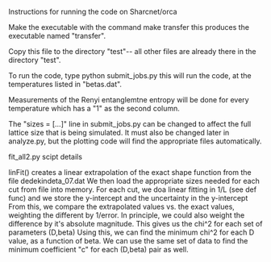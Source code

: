 Instructions for running the code on Sharcnet/orca

Make the executable with the command
    make transfer
this produces the executable named "transfer".

Copy this file to the directory "test"-- all other files are already there in the directory "test".

To run the code, type
    python submit_jobs.py
this will run the code, at the temperatures listed in "betas.dat".

Measurements of the Renyi entanglemtne entropy will be done for every temperature which has a "1" as the second column.

The "sizes = [...]" line in submit_jobs.py can be changed to affect the full lattice size that is being simulated.
It must also be changed later in analyze.py, but the plotting code will find the appropriate files automatically.

fit_all2.py scipt details

linFit() creates a linear extrapolation of the exact shape function from the file dedekindeta_07.dat
We then load the appropriate sizes needed for each cut from file into memory.
For each cut, we doa  linear fitting in 1/L (see def func) and we store the y-intercept and the uncertainty in the y-intercept
From this, we compare the extrapolated values vs. the exact values, weighting the different by 1/error.
In principle, we could also weight the difference by it's absolute magnitude.
This gives us the chi^2 for each set of parameters (D,beta)
Using this, we can find the minimum chi^2 for each D value, as a function of beta.
We can use the same set of data to find the minimum coefficient "c" for each (D,beta) pair as well.
